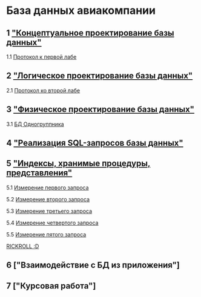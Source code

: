 # База данных авиакомпании

## 1 ["Концептуальное проектирование базы данных"](docs/lab1.png)

1.1 [Протокол к первой лабе](docs/Zhaba_BD_1.docx)

## 2 ["Логическое проектирование базы данных"](docs/lab2.png)

2.1 [Протокол ко второй лабе](docs/Zhaba_BD_2.docx)

## 3 ["Физическое проектирование базы данных"](files/Zhaba_BD_3.sql)
3.1 [БД Одногруппника](files/Zhaba_Mishi.sql)

## 4 ["Реализация SQL-запросов базы данных"](files/Zhaba_BD_4.sql)

## 5 ["Индексы, хранимые процедуры, представления"](files/Zhaba_BD_5.sql)
5.1 [Измерение первого запроса]()

5.2 [Измерение второго запроса]()

5.3 [Измерение третьего запроса]()

5.4 [Измерение четвертого запроса]()

5.5 [Измерение пятого запроса]()

[RICKROLL :D](https://youtu.be/dQw4w9WgXcQ)

## 6 ["Взаимодействие с БД из приложения"]

## 7 ["Курсовая работа"]
